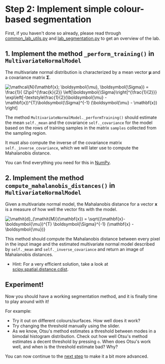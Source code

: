 # Step 2: Implement simple colour-based segmentation
First, if you haven't done so already, please read through [common_lab_utils.py](../common_lab_utils.py) and [lab_segmentation.py](../lab_segmentation.py) to get an overview of the lab.

## 1. Implement the method `_perform_training()` in `MultivariateNormalModel`
The multivariate normal distribution is characterized by a mean vector **&mu;** and a covariance matrix **&Sigma;**.

![\mathcal{N}(\mathbf{x}; \boldsymbol{\mu}, \boldsymbol{\Sigma}) =
\frac{1}{ (2\pi)^{\frac{k}{2}} \left|\boldsymbol{\Sigma}\right|^{\frac{1}{2}}}
\exp\left[-\textstyle\frac{1}{2}(\boldsymbol{\mu} - \mathbf{x})^{T}\boldsymbol{\Sigma}^{-1}
(\boldsymbol{\mu} - \mathbf{x}) \right]](img/multivariate_normal_distribution.png)

The method `MultivariateNormalModel._performTraining()` should estimate the mean `self._mean` and the covariance `self._covariance` for the model based on the rows of training samples in the matrix `samples` collected from the sampling region.

It must also compute the inverse of the covariance matrix `self._inverse_covariance`, which we will later use to compute the Mahalanobis distance.

You can find everything you need for this in [NumPy](https://numpy.org/).
 

## 2. Implement the method `compute_mahalanobis_distances()` in `MultivariateNormalModel`
Given a multivariate normal model, the Mahalanobis distance for a vector **x** is a measure of how well the vector fits with the model.

![\mathit{d}_{\mathit{M}}(\mathbf{x}) = \sqrt{(\mathbf{x}-\boldsymbol{\mu})^{T} \boldsymbol{\Sigma}^{-1} 
(\mathbf{x} - \boldsymbol{\mu})}](img/mahalanobis_distance.png)

This method should compute the Mahalanobis distance between every pixel in the input image and the estimated multivariate
normal model described by `self._mean` and `self._inverse_covariance` and return an image of Mahalanobis distances.

- Hint: For a very efficient solution, take a look at [scipy.spatial.distance.cdist].

## Experiment!
Now you should have a working segmentation method, and it is finally time to play around with it!

For example:
- Try it out on different colours/surfaces. How well does it work?
- Try changing the threshold manually using the slider.
- As we know, Otsu's method estimates a threshold between modes in a bimodal histogram distribution.
  Check out how well Otsu's method estimates a decent threshold by pressing `o`.
  When does Otsu's work well, and when is the threshold estimate bad?
  Why?


You can now continue to the [next step](3-further-work.md) to make it a bit more advanced.

[scipy.spatial.distance.cdist]: https://docs.scipy.org/doc/scipy/reference/generated/scipy.spatial.distance.cdist.html